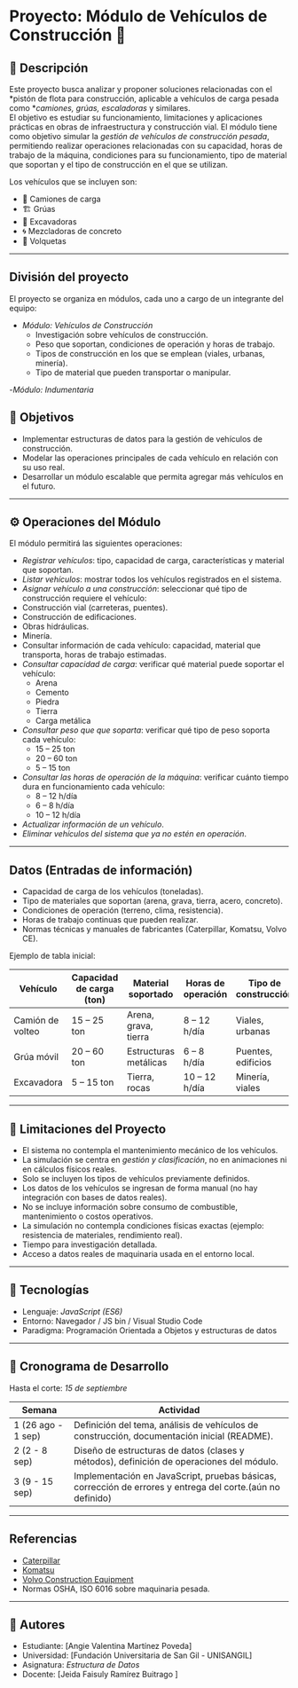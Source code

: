# Proyecto: Módulo de Vehículos de Construcción 🚧

## 📌 Descripción
Este proyecto  busca analizar y proponer soluciones relacionadas con el *pistón de flota para construcción, aplicable a vehículos de carga pesada como **camiones, grúas, escaladoras* y similares.  
El objetivo es estudiar su funcionamiento, limitaciones y aplicaciones prácticas en obras de infraestructura y construcción vial. 
El módulo tiene como objetivo simular la *gestión de vehículos de construcción pesada*, permitiendo realizar operaciones relacionadas con su capacidad, horas de trabajo de la máquina, condiciones para su funcionamiento, tipo de material que soportan y el tipo de construcción en el que se utilizan.  

Los vehículos que se incluyen son:  
- 🚛 Camiones de carga  
- 🏗️ Grúas  
- 🚜 Excavadoras  
- 🌀 Mezcladoras de concreto  
- 🚚 Volquetas  

---

## División del proyecto

El proyecto se organiza en módulos, cada uno a cargo de un integrante del equipo:

- *Módulo: Vehículos de Construcción*  
  - Investigación sobre vehículos de construcción.  
  - Peso que soportan, condiciones de operación y horas de trabajo.  
  - Tipos de construcción en los que se emplean (viales, urbanas, minería).  
  - Tipo de material que pueden transportar o manipular.

-*Módulo: Indumentaria*
  


## 🎯 Objetivos
- Implementar estructuras de datos para la gestión de vehículos de construcción.  
- Modelar las operaciones principales de cada vehículo en relación con su uso real.  
- Desarrollar un módulo escalable que permita agregar más vehículos en el futuro.  

---

## ⚙️ Operaciones del Módulo
El módulo permitirá las siguientes operaciones: 
-  *Registrar vehículos*: tipo, capacidad de carga, características y material que soportan.  
-  *Listar vehículos*: mostrar todos los vehículos registrados en el sistema. 
-  *Asignar vehículo a una construcción*: seleccionar qué tipo de construcción requiere el vehículo: 
  - Construcción vial (carreteras, puentes).  
  - Construcción de edificaciones.  
  - Obras hidráulicas.  
  - Minería.  
- Consultar información de cada vehículo: capacidad, material que transporta, horas de trabajo estimadas.
- *Consultar capacidad de carga*: verificar qué material puede soportar el vehículo: 
   - Arena  
   - Cemento  
   - Piedra  
   - Tierra  
   - Carga metálica
- *Consultar peso que que soparta*: verificar qué tipo de peso soporta cada vehículo:  
   - 15 – 25 ton
   - 20 – 60 ton 
   -  5 – 15 ton
- *Consultar las horas de operación de la máquina*: verificar cuánto tiempo dura en funcionamiento cada vehículo:  
   - 8 – 12 h/día 
   -  6 – 8 h/día   
   -  10 – 12 h/día 
- *Actualizar información de un vehículo*.  
- *Eliminar vehículos del sistema que ya no estén en operación*.

---
## Datos (Entradas de información)

- Capacidad de carga de los vehículos (toneladas).  
- Tipo de materiales que soportan (arena, grava, tierra, acero, concreto).  
- Condiciones de operación (terreno, clima, resistencia).  
- Horas de trabajo continuas que pueden realizar.  
- Normas técnicas y manuales de fabricantes (Caterpillar, Komatsu, Volvo CE).  

Ejemplo de tabla inicial:

| Vehículo         | Capacidad de carga (ton) | Material soportado     | Horas de operación | Tipo de construcción |
|------------------|--------------------------|------------------------|--------------------|----------------------|
| Camión de volteo | 15 – 25 ton             | Arena, grava, tierra   | 8 – 12 h/día       | Viales, urbanas      |
| Grúa móvil       | 20 – 60 ton             | Estructuras metálicas  | 6 – 8 h/día        | Puentes, edificios   |
| Excavadora       | 5 – 15 ton              | Tierra, rocas          | 10 – 12 h/día      | Minería, viales      |

---

## 🚧 Limitaciones del Proyecto
- El sistema no contempla el mantenimiento mecánico de los vehículos.   
- La simulación se centra en *gestión y clasificación*, no en animaciones ni en cálculos físicos reales.  
- Solo se incluyen los tipos de vehículos previamente definidos.  
- Los datos de los vehículos se ingresan de forma manual (no hay integración con bases de datos reales).  
- No se incluye información sobre consumo de combustible, mantenimiento o costos operativos.  
- La simulación no contempla condiciones físicas exactas (ejemplo: resistencia de materiales, rendimiento real).
- Tiempo para investigación detallada.  
- Acceso a datos reales de maquinaria usada en el entorno local.
---

## 📂 Tecnologías
- Lenguaje: *JavaScript (ES6)*  
- Entorno: Navegador / JS bin / Visual Studio Code  
- Paradigma: Programación Orientada a Objetos y estructuras de datos  

---

## 📅 Cronograma de Desarrollo
Hasta el corte: *15 de septiembre*

| Semana | Actividad |
|--------|-----------|
| 1 (26 ago - 1 sep) | Definición del tema, análisis de vehículos de construcción, documentación inicial (README). |
| 2 (2 - 8 sep) | Diseño de estructuras de datos (clases y métodos), definición de operaciones del módulo. |
| 3 (9 - 15 sep) | Implementación en JavaScript, pruebas básicas, corrección de errores y entrega del corte.(aún no definido) |

---

## Referencias

- [Caterpillar](https://www.cat.com/es_CO.html)  
- [Komatsu](https://www.komatsu.com/es)  
- [Volvo Construction Equipment](https://www.volvoce.com/global/en/)  
- Normas OSHA, ISO 6016 sobre maquinaria pesada.

---

## 👥 Autores
- Estudiante: [Angie Valentina Martínez Poveda]  
- Universidad: [Fundación Universitaria de San Gil - UNISANGIL]  
- Asignatura: *Estructura de Datos*
- Docente: [Jeida Faisuly Ramírez Buitrago ]  
